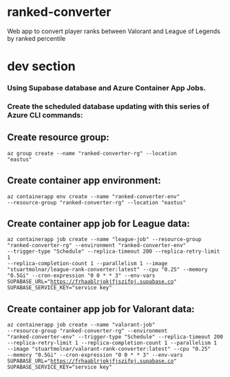 # ranked-converter
 Web app to convert player ranks between Valorant and League of Legends by ranked percentile

# dev section
<h3>Using Supabase database and Azure Container App Jobs.</h3>

<h3>Create the scheduled database updating with this series of Azure CLI commands:</h3>

<h2>Create resource group:</h2>

<code>az group create --name "ranked-converter-rg" --location "eastus"</code>

<h2>Create container app environment:</h2>

<code>az containerapp env create --name "ranked-converter-env" --resource-group "ranked-converter-rg" --location "eastus"</code>

<h2>Create container app job for League data:</h2>

<code>az containerapp job create --name "league-job" --resource-group "ranked-converter-rg" --environment "ranked-converter-env" --trigger-type "Schedule" --replica-timeout 200 --replica-retry-limit 1 --replica-completion-count 1 --parallelism 1 --image "stuartmolnar/league-rank-converter:latest" --cpu "0.25" --memory "0.5Gi" --cron-expression "0 0 * * 3" --env-vars SUPABASE_URL="https://frhaablrjokjfjszifpj.supabase.co" SUPABASE_SERVICE_KEY="service key"</code>

<h2>Create container app job for Valorant data:</h2>

<code>az containerapp job create --name "valorant-job" --resource-group "ranked-converter-rg" --environment "ranked-converter-env" --trigger-type "Schedule" --replica-timeout 200 --replica-retry-limit 1 --replica-completion-count 1 --parallelism 1 --image "stuartmolnar/valorant-rank-converter:latest" --cpu "0.25" --memory "0.5Gi" --cron-expression "0 0 * * 3" --env-vars SUPABASE_URL="https://frhaablrjokjfjszifpj.supabase.co" SUPABASE_SERVICE_KEY="service key"</code>